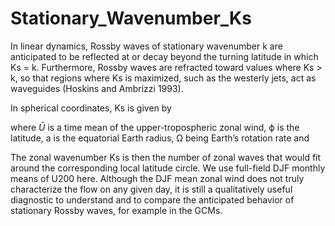 # Stationary_Wavenumber_Ks

In linear dynamics, Rossby waves of stationary wavenumber k are anticipated to be reflected at or decay beyond the turning latitude in which Ks = k. 
Furthermore, Rossby waves are refracted toward values where Ks > k, 
so that regions where Ks is maximized, such as the westerly jets, act as waveguides (Hoskins and Ambrizzi 1993). 

In spherical coordinates, Ks is given by

where $\bar{U}$ is a time mean of the upper-tropospheric zonal wind, ϕ is the latitude, a is the equatorial Earth radius, Ω being Earth’s rotation rate and

The zonal wavenumber Ks is then the number of zonal waves that would fit around the corresponding local latitude circle. We use full-field DJF monthly means of U200 here. Although the DJF mean zonal wind does not truly characterize the flow on any given day, it is still a qualitatively useful diagnostic to understand and to compare the anticipated behavior of stationary Rossby waves, for example in the GCMs.
